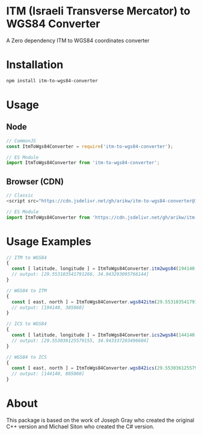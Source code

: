 # ITM (Israeli Transverse Mercator) to WGS84 Converter

A Zero dependency ITM to WGS84 coordinates converter

# Installation

```sh
npm install itm-to-wgs84-converter
```

# Usage

## Node

```js
// CommonJS
const ItmToWgs84Converter = require('itm-to-wgs84-converter');

// ES Module
import ItmToWgs84Converter from 'itm-to-wgs84-converter';
```

## Browser (CDN)

```js
// Classic
<script src="https://cdn.jsdelivr.net/gh/arikw/itm-to-wgs84-converter@1/src/index.js" />

// ES Module
import ItmToWgs84Converter from 'https://cdn.jsdelivr.net/gh/arikw/itm-to-wgs84-converter@1/dist/itm-to-wgs84-converter.browser.mjs';
```

# Usage Examples

```js
// ITM to WGS84
{
  const [ latitude, longitude ] = ItmToWgs84Converter.itm2wgs84(194140, 385060);
  // output: [29.553103541791266, 34.943293095766144]
}

// WGS84 to ITM
{
  const [ east, north ] = ItmToWgs84Converter.wgs842itm(29.553103541791266, 34.943293095766144);
  // output: [194140, 385060]
}

// ICS to WGS84
{
  const [ latitude, longitude ] = ItmToWgs84Converter.ics2wgs84(144140, 885060);
  // output: [29.553036125579155, 34.943337203496604]
}

// WGS84 to ICS
{
  const [ east, north ] = ItmToWgs84Converter.wgs842ics(29.553036125579155, 34.943337203496604);
  // output: [144140, 885060]
}

```

# About

This package is based on the work of Joseph Gray who created the original C++ version and Michael Siton who created the C# version.
